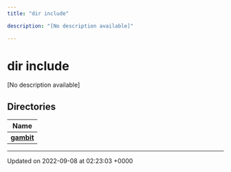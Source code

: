 ```yaml
---
title: "dir include"

description: "[No description available]"

---
```


# dir include

[No description available]

## Directories

| Name           |
| -------------- |
| **[gambit](/documentation/code/files/dir_052b437827e80f6e59c810927a7cde7c/#dir-gambit)**  |






-------------------------------

Updated on 2022-09-08 at 02:23:03 +0000
